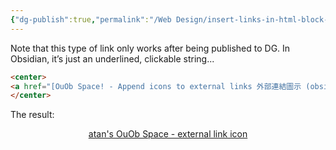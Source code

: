 ```yaml
---
{"dg-publish":true,"permalink":"/Web Design/insert-links-in-html-block-in-markdown/","title":"Center links in markdown (with Obsidian)","noteIcon":"1","created":"2024-09-16T01:10:17.752+08:00","updated":"2024-09-16T02:52:22.370+08:00"}
---
```



Note that this type of link only works after being published to DG. In Obsidian, it’s just an underlined, clickable string...

```html
<center>
<a href="[OuOb Space! - Append icons to external links 外部連結圖示 (obsidian-space-delta.vercel.app)](https://obsidian-space-delta.vercel.app/Web%20Design/%E5%A4%96%E9%83%A8%E9%80%A3%E7%B5%90%E5%9C%96%E7%A4%BA-external-link-icon)">atan's OuOb Space - external link icon</a>
</center>
```

The result:
<center>
<a href="[OuOb Space! - Append icons to external links 外部連結圖示 (obsidian-space-delta.vercel.app)](https://obsidian-space-delta.vercel.app/Web%20Design/%E5%A4%96%E9%83%A8%E9%80%A3%E7%B5%90%E5%9C%96%E7%A4%BA-external-link-icon)">atan's OuOb Space - external link icon</a>
</center>
